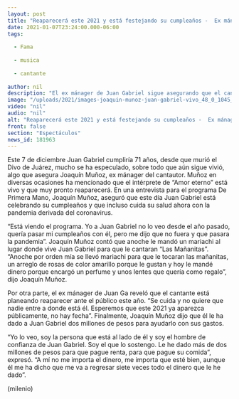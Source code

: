 ```yaml
---
layout: post
title: "Reaparecerá este 2021 y está festejando su cumpleaños -  Ex mánager de Juan Gabriel"
date: 2021-01-07T23:24:00.000-06:00
tags:
  
  - Fama
  
  - musica
  
  - cantante
  
author: nil
description: "El ex mánager de Juan Gabriel sigue asegurando que el cantante sigue vivo y que este 2021 reaparecerá. "
image: "/uploads/2021/images-joaquin-munoz-juan-gabriel-vivo_48_0_1045_650.jpg"
video: "nil"
audio: "nil"
alt: "Reaparecerá este 2021 y está festejando su cumpleaños -  Ex mánager de Juan Gabriel"
front: false
section: "Espectáculos"
news_id: 181963
---
```


Este 7 de diciembre Juan Gabriel cumpliría 71 años, desde que murió el Divo de Juárez, mucho se ha especulado, sobre todo que aún sigue vivió, algo que asegura Joaquín Muñoz, ex mánager del cantautor. Muñoz en diversas ocasiones ha mencionado que el intérprete de “Amor eterno” está vivo y que muy pronto reaparecerá. En una entrevista para el programa De Primera Mano, Joaquín Muñoz, aseguró que este día Juan Gabriel está celebrando su cumpleaños y que incluso cuida su salud ahora con la pandemia derivada del coronavirus.

“Está viendo el programa. Yo a Juan Gabriel no lo veo desde el año pasado, quería pasar mi cumpleaños con él, pero me dijo que no fuera y que pasara la pandemia”. Joaquín Muñoz contó que anoche le mandó un mariachi al lugar donde vive Juan Gabriel para que le cantaran “Las Mañanitas”. “Anoche por orden mía se llevó mariachi para que le tocaran las mañanitas, un arreglo de rosas de color amarillo porque le gustan y hoy le mandé dinero porque encargó un perfume y unos lentes que quería como regalo”, dijo Joaquín Muñoz. 

Por otra parte, el ex mánager de Juan Ga reveló que el cantante está planeando reaparecer ante el público este año. “Se cuida y no quiere que nadie entre a donde está él. Esperemos que este 2021 ya aparezca públicamente, no hay fecha”. Finalmente, Joaquín Muñoz dijo que él le ha dado a Juan Gabriel dos millones de pesos para ayudarlo con sus gastos. 

“Yo lo veo, soy la persona que está al lado de él y soy el hombre de confianza de Juan Gabriel. Soy el que lo sostengo. Le he dado más de dos millones de pesos para que pague renta, para que pague su comida”, expresó. “A mí no me importa el dinero, me importa que esté bien, aunque él me ha dicho que me va a regresar siete veces todo el dinero que le he dado”.  

(milenio)